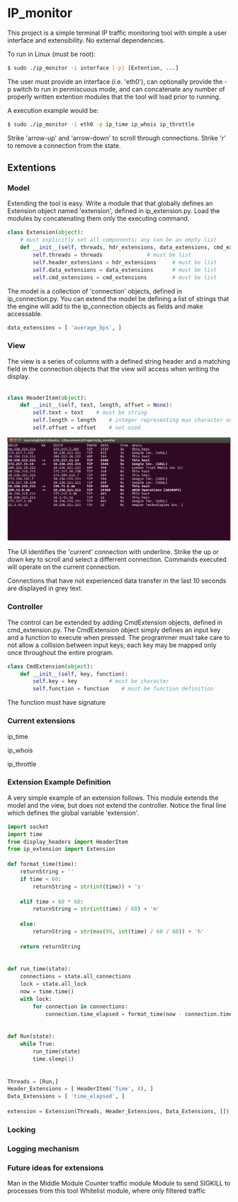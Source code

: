 # IP_monitor

This project is a simple terminal IP traffic monitoring tool with simple a user interface and extensibility. No external dependencies.

To run in Linux (must be root):

```bash
$ sudo ./ip_monitor -i interface [-p] [Extention, ...]

```
The user must provide an interface (i.e. 'eth0'), can optionally provide the -p switch to run in permiscuous mode, and can concatenate any number of properly written extention modules that the tool will load prior to running.

A execution example would be:
```bash
$ sudo ./ip_monitor -i eth0 -p ip_time ip_whois ip_throttle
```


Strike 'arrow-up' and 'arrow-down' to scroll through connections. Strike 'r' to remove a connection from the state.  


## Extentions
### Model

Extending the tool is easy.  Write a module that that globally defines an Extension object named 'extension', defined in ip_extension.py. Load the modules by concatenating them only the executing command.

```python
class Extension(object):
    # must explicitly set all components; any can be an empty list
    def __init__(self, threads, hdr_extensions, data_extensions, cmd_extensions):
        self.threads = threads				# must be list
        self.header_extensions = hdr_extensions		# must be list
        self.data_extensions = data_extensions		# must be list
        self.cmd_extensions = cmd_extensions		# must be list
```


The model is a collection of 'connection' objects, defined in ip_connection.py. You can extend the model be defining a list of strings that the engine will add to the ip_connection objects as fields and make accessable.

```python
data_extensions = [ 'average_bps', ]

```

### View

The view is a series of columns with a defined string header and a matching field in the connection objects that the view will access when writing the display.

```python

class HeaderItem(object):
    def __init__(self, text, length, offset = None):
        self.text = text	# must be string
        self.length = length	# integer representing max character output for item
        self.offset = offset	# not used

```

![UI View](/terminal_view.jpeg)

The UI identifies the 'current' connection with underline. Strike the up or down key to scroll and select a differrent connection. Commands executed will operate on the current connection. 

Connections that have not experienced data transfer in the last 10 seconds are displayed in grey text. 


### Controller

The control can be extended by adding CmdExtension objects, defined in cmd_extension.py. The CmdExtension object simply defines an input key and a function to execute when pressed.  The programmer must take care to not allow a collision between input keys; each key may be mapped only once throughout the entire program.


```python
class CmdExtension(object):
    def __init__(self, key, function):
        self.key = key			# must be character
        self.function = function	# must be function definition

```

The function must have signature

### Current extensions
ip_time

ip_whois

ip_throttle

### Extension Example Definition

A very simple example of an extension follows.  This module extends the model and the view, but does not extend the controller.  Notice the final line which defines the global variable 'extension'.

```python
import socket
import time
from display_headers import HeaderItem
from ip_extension import Extension

def format_time(time):
    returnString = ''
    if time < 60:
        returnString = str(int(time)) + 's'

    elif time < 60 * 60:
        returnString = str(int(time) / 60) + 'm'

    else:
        returnString = str(max(99, int(time) / 60 / 60)) + 'h'
            
    return returnString


def run_time(state):
    connections = state.all_connections
    lock = state.all_lock
    now = time.time()
    with lock:
        for connection in connections:
            connection.time_elapsed = format_time(now - connection.time_last)
    
    
def Run(state):
    while True:
        run_time(state)
        time.sleep(1)
    

Threads = [Run,]
Header_Extensions = [ HeaderItem('Time', 4), ]
Data_Extensions = [ 'time_elapsed', ]

extension = Extension(Threads, Header_Extensions, Data_Extensions, [])
```

### Locking

### Logging mechanism


### Future ideas for extensions
Man in the Middle Module
Counter traffic module
Module to send SIGKILL to processes from this tool
Whitelist module, where only filtered traffic
